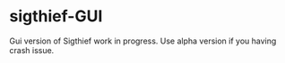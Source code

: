 # sigthief-GUI
Gui version of Sigthief work in progress.
Use alpha version if you having crash issue.
